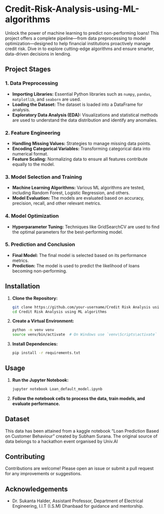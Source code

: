 # Credit-Risk-Analysis-using-ML-algorithms
Unlock the power of machine learning to predict non-performing loans! This project offers a complete pipeline—from data preprocessing to model optimization—designed to help financial institutions proactively manage credit risk. Dive in to explore cutting-edge algorithms and ensure smarter, data-driven decisions in lending.
## Project Stages

### 1. Data Preprocessing
- **Importing Libraries:** Essential Python libraries such as `numpy`, `pandas`, `matplotlib`, and `seaborn` are used.
- **Loading the Dataset:** The dataset is loaded into a DataFrame for analysis.
- **Exploratory Data Analysis (EDA):** Visualizations and statistical methods are used to understand the data distribution and identify any anomalies.

### 2. Feature Engineering

- **Handling Missing Values:** Strategies to manage missing data points.
- **Encoding Categorical Variables:** Transforming categorical data into numerical format.
- **Feature Scaling:** Normalizing data to ensure all features contribute equally to the model.

### 3. Model Selection and Training

- **Machine Learning Algorithms:** Various ML algorithms are tested, including Random Forest, Logistic Regression, and others.
- **Model Evaluation:** The models are evaluated based on accuracy, precision, recall, and other relevant metrics.

### 4. Model Optimization

- **Hyperparameter Tuning:** Techniques like GridSearchCV are used to find the optimal parameters for the best-performing model.

### 5. Prediction and Conclusion

- **Final Model:** The final model is selected based on its performance metrics.
- **Prediction:** The model is used to predict the likelihood of loans becoming non-performing.

## Installation

1. **Clone the Repository:**
   ```bash
   git clone https://github.com/your-username/Credit Risk Analysis using ML algorithms.git
   cd Credit Risk Analysis using ML algorithms
   ```

2. **Create a Virtual Environment:**
   ```bash
   python -m venv venv
   source venv/bin/activate  # On Windows use `venv\Scripts\activate`
   ```

3. **Install Dependencies:**
   ```bash
   pip install -r requirements.txt
   ```

## Usage

1. **Run the Jupyter Notebook:**
   ```bash
   jupyter notebook Loan_default_model.ipynb
   ```

2. **Follow the notebook cells to process the data, train models, and evaluate performance.**

## Dataset

This data has been attained from a kaggle notebook “Loan Prediction Based on Customer Behaviour” created by Subham Surana. The original source of data belongs to a hackathon event organised by Univ.AI

## Contributing

Contributions are welcome! Please open an issue or submit a pull request for any improvements or suggestions.


## Acknowledgements

-  Dr. Sukanta Halder, Assistant Professor, Department of Electrical Engineering, I.I.T (I.S.M) Dhanbaad for guidance and mentorship.
